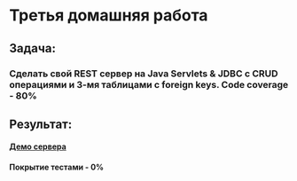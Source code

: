 # Третья домашняя работа

## Задача:
### Сделать свой REST сервер на Java Servlets & JDBC с CRUD операциями и 3-мя таблицами с foreign keys. Code coverage - 80%
## Результат:
#### [Демо сервера](http://servlets.furestry.ru:8080)
#### Покрытие тестами - 0%